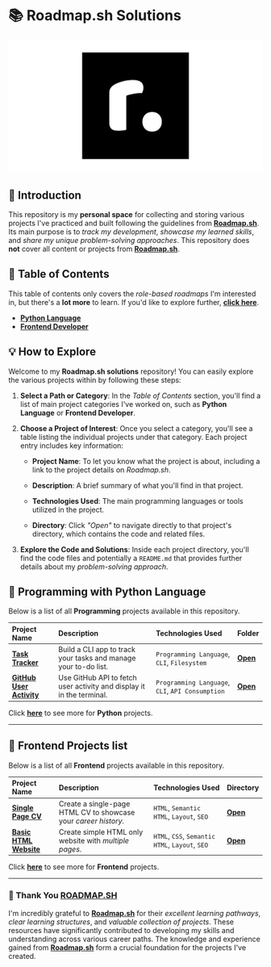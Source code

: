 # 📚 Roadmap.sh Solutions

![alt text](./image/roadmapsh.png)

## 📗 Introduction

This repository is my **personal space** for collecting and storing various projects I've practiced and built following the guidelines from [**Roadmap.sh**](https://roadmap.sh/). Its main purpose is to *track my development*, *showcase my learned skills*, and *share my unique problem-solving approaches*. This repository does **not** cover all content or projects from [**Roadmap.sh**](https://roadmap.sh/).

## 📖 Table of Contents

This table of contents only covers the *role-based roadmaps* I'm interested in, but there's a **lot more** to learn. If you'd like to explore further, [**click here**](https://roadmap.sh/).

- [**Python Language**](https://roadmap.sh/)
- [**Frontend Developer**](https://roadmap.sh/)


## 💡 How to Explore

Welcome to my **Roadmap.sh solutions** repository! You can easily explore the various projects within by following these steps:

1. **Select a Path or Category**: In the *Table of Contents* section, you'll find a list of main project categories I've worked on, such as **Python Language** or **Frontend Developer**.

2. **Choose a Project of Interest**: Once you select a category, you'll see a table listing the individual projects under that category. Each project entry includes key information:
   
    - **Project Name**: To let you know what the project is about, including a link to the project details on *Roadmap.sh*.
  
    - **Description**: A brief summary of what you'll find in that project.
  
    - **Technologies Used**: The main programming languages or tools utilized in the project.
  
    - **Directory**: Click *"Open"* to navigate directly to that project's directory, which contains the code and related files.
  
3. **Explore the Code and Solutions**: Inside each project directory, you'll find the code files and potentially a `README.md` that provides further details about my *problem-solving approach*.


## 📂 Programming with Python Language

Below is a list of all **Programming** projects available in this repository.


| Project Name | Description| Technologies Used | Folder |
| :------------------------- | :------------------------------------ | :---------------------------------- | :---------------------- |
| [**Task Tracker**](https://roadmap.sh/projects/task-tracker) | Build a CLI app to track your tasks and manage your to-do list. | `Programming Language`, `CLI`, `Filesystem` | [**Open**]()
| [**GitHub User Activity**](https://roadmap.sh/projects/github-user-activity) | Use GitHub API to fetch user activity and display it in the terminal. | `Programming Language`, `CLI`, `API Consumption` | [**Open**]() |

Click [**here**](./python-Language-projects/) to see more for **Python** projects.

--- 

## 📂 Frontend Projects list

Below is a list of all **Frontend** projects available in this repository.

| Project Name | Description| Technologies Used | Directory |
| :------------------------- | :------------------------------------ | :---------------------------------- | :---------------------- |
| [**Single Page CV**](https://roadmap.sh/projects/single-page-cv) | Create a single-page HTML CV to showcase your *career history*. | `HTML`, `Semantic HTML`, `Layout`, `SEO` | [**Open**](./frontend-project/01-single-page-cv/) |
| [**Basic HTML Website**](https://roadmap.sh/projects/basic-html-website) | Create simple HTML only website with *multiple pages*. | `HTML`, `CSS`, `Semantic HTML`, `Layout`, `SEO`| [**Open**](./frontend-project/02-basic-html-website/) |

Click [**here**](./frontend-project/) to see more for **Frontend** projects.

--- 

### 🙏 Thank You [**ROADMAP.SH**](https://roadmap.sh/)

I'm incredibly grateful to [**Roadmap.sh**](https://roadmap.sh/) for their *excellent learning pathways*, *clear learning structures*, and *valuable collection of projects*. These resources have significantly contributed to developing my skills and understanding across various career paths. The knowledge and experience gained from [**Roadmap.sh**](https://roadmap.sh/) form a crucial foundation for the projects I've created.